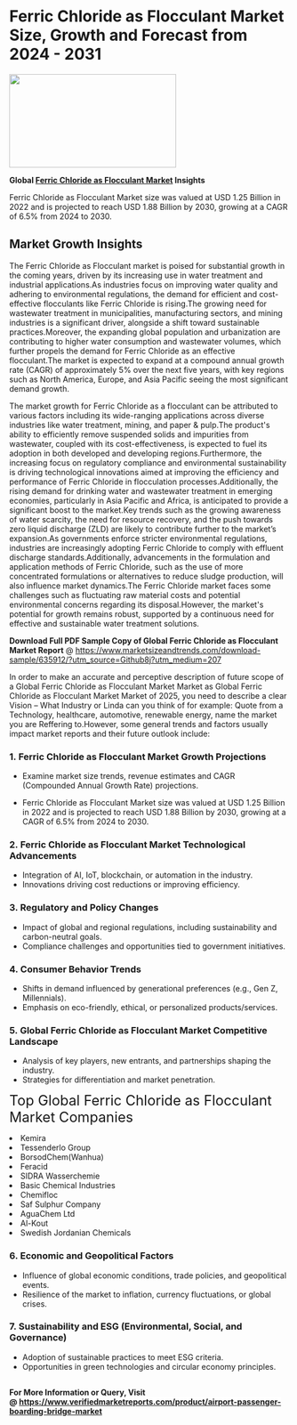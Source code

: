 <H1>Ferric Chloride as Flocculant Market Size, Growth and Forecast from 2024 - 2031</H1><img class="aligncenter size-medium wp-image-584254" src="https://thirdeyenews.in/wp-content/uploads/2024/09/Global-Market-Research-300x168.jpeg" alt="" width="300" height="168" /><p><strong>Global&nbsp;<a href="https://www.marketsizeandtrends.com/download-sample/635912/?utm_source=Github8j?utm_medium=207">Ferric Chloride as Flocculant Market</a> Insights</strong></p><p>Ferric Chloride as Flocculant Market size was valued at USD 1.25 Billion in 2022 and is projected to reach USD 1.88 Billion by 2030, growing at a CAGR of 6.5% from 2024 to 2030.</p><p><h2>Market Growth Insights</h2> <p>The Ferric Chloride as Flocculant market is poised for substantial growth in the coming years, driven by its increasing use in water treatment and industrial applications.As industries focus on improving water quality and adhering to environmental regulations, the demand for efficient and cost-effective flocculants like Ferric Chloride is rising.The growing need for wastewater treatment in municipalities, manufacturing sectors, and mining industries is a significant driver, alongside a shift toward sustainable practices.Moreover, the expanding global population and urbanization are contributing to higher water consumption and wastewater volumes, which further propels the demand for Ferric Chloride as an effective flocculant.The market is expected to expand at a compound annual growth rate (CAGR) of approximately 5% over the next five years, with key regions such as North America, Europe, and Asia Pacific seeing the most significant demand growth.</p> <p>The market growth for Ferric Chloride as a flocculant can be attributed to various factors including its wide-ranging applications across diverse industries like water treatment, mining, and paper & pulp.The product's ability to efficiently remove suspended solids and impurities from wastewater, coupled with its cost-effectiveness, is expected to fuel its adoption in both developed and developing regions.Furthermore, the increasing focus on regulatory compliance and environmental sustainability is driving technological innovations aimed at improving the efficiency and performance of Ferric Chloride in flocculation processes.Additionally, the rising demand for drinking water and wastewater treatment in emerging economies, particularly in Asia Pacific and Africa, is anticipated to provide a significant boost to the market.Key trends such as the growing awareness of water scarcity, the need for resource recovery, and the push towards zero liquid discharge (ZLD) are likely to contribute further to the market’s expansion.As governments enforce stricter environmental regulations, industries are increasingly adopting Ferric Chloride to comply with effluent discharge standards.Additionally, advancements in the formulation and application methods of Ferric Chloride, such as the use of more concentrated formulations or alternatives to reduce sludge production, will also influence market dynamics.The Ferric Chloride market faces some challenges such as fluctuating raw material costs and potential environmental concerns regarding its disposal.However, the market's potential for growth remains robust, supported by a continuous need for effective and sustainable water treatment solutions.<p><span class=""><strong>Download Full PDF Sample Copy of Global Ferric Chloride as Flocculant Market Report</strong> @ <a href="https://www.marketsizeandtrends.com/download-sample/635912/?utm_source=Github8j?utm_medium=207" target="_blank">https://www.marketsizeandtrends.com/download-sample/635912/?utm_source=Github8j?utm_medium=207</a></span></p><p>In order to make an accurate and perceptive description of future scope of a Global&nbsp;Ferric Chloride as Flocculant Market Market as Global&nbsp;Ferric Chloride as Flocculant Market Market of 2025, you need to describe a clear Vision &ndash; What Industry or Linda can you think of for example: Quote from a Technology, healthcare, automotive, renewable energy, name the market you are Reffering to.However, some general trends and factors usually impact market reports and their future outlook include:</p><h3>1.&nbsp;<strong>Ferric Chloride as Flocculant Market Growth Projections</strong></h3><ul><li>Examine market size trends, revenue estimates and CAGR (Compounded Annual Growth Rate) projections.</li><li><p>Ferric Chloride as Flocculant Market size was valued at USD 1.25 Billion in 2022 and is projected to reach USD 1.88 Billion by 2030, growing at a CAGR of 6.5% from 2024 to 2030.</p></li></ul><h3>2.&nbsp;<strong>Ferric Chloride as Flocculant Market Technological Advancements</strong></h3><ul><li>Integration of AI, IoT, blockchain, or automation in the industry.</li><li>Innovations driving cost reductions or improving efficiency.</li></ul><h3>3.&nbsp;<strong>Regulatory and Policy Changes</strong></h3><ul><li>Impact of global and regional regulations, including sustainability and carbon-neutral goals.</li><li>Compliance challenges and opportunities tied to government initiatives.</li></ul><h3>4.&nbsp;<strong>Consumer Behavior Trends</strong></h3><ul><li>Shifts in demand influenced by generational preferences (e.g., Gen Z, Millennials).</li><li>Emphasis on eco-friendly, ethical, or personalized products/services.</li></ul><h3>5.&nbsp;<strong>Global Ferric Chloride as Flocculant Market Competitive Landscape</strong></h3><ul><li>Analysis of key players, new entrants, and partnerships shaping the industry.</li><li>Strategies for differentiation and market penetration.</li></ul><p data-pm-slice="1 1 []"><span style="color: inherit; font-family: inherit; font-size: 25px;">Top Global Ferric Chloride as Flocculant Market Companies</span></p><div class="" data-test-id=""><p><li>Kemira</li><li> Tessenderlo Group</li><li> BorsodChem(Wanhua)</li><li> Feracid</li><li> SIDRA Wasserchemie</li><li> Basic Chemical Industries</li><li> Chemifloc</li><li> Saf Sulphur Company</li><li> AguaChem Ltd</li><li> Al-Kout</li><li> Swedish Jordanian Chemicals</li></p></div><h3>6.&nbsp;<strong>Economic and Geopolitical Factors</strong></h3><ul><li>Influence of global economic conditions, trade policies, and geopolitical events.</li><li>Resilience of the market to inflation, currency fluctuations, or global crises.</li></ul><h3>7.&nbsp;<strong>Sustainability and ESG (Environmental, Social, and Governance)</strong></h3><ul><li>Adoption of sustainable practices to meet ESG criteria.</li><li>Opportunities in green technologies and circular economy principles.</li></ul><h2><strong style="font-size: 14px;">For More Information or Query, Visit @&nbsp;</strong><a style="background-color: #ffffff; font-size: 14px;" href="https://www.marketsizeandtrends.com/report/ferric-chloride-as-flocculant-market/" target="_blank">https://www.verifiedmarketreports.com/product/airport-passenger-boarding-bridge-market</a></h2>